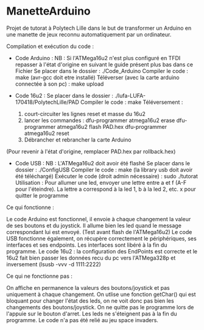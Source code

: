 # ManetteArduino
Projet de tutorat à Polytech Lille dans le but de transformer un Arduino en une manette de jeux reconnu automatiquement par un ordinateur.


Compilation et exécution du code :

- Code Arduino :
NB : Si l'ATMega16u2 n'est plus configuré en TFDI repasser à l'état d'origine en suivant le guide présent plus bas dans ce Fichier
Se placer dans le dossier : ./Code_Arduino
Compiler le code : make 	(avr-gcc doit etre installé)
Téléverser (avec la carte arduino connectée à son pc) : make upload

- Code 16u2 :
Se placer dans le dossier : ./lufa-LUFA-170418/PolytechLille/PAD
Compiler le code : make
Téléversement :
    1) court-circuiter les lignes reset et masse du 16u2
    2) lancer les commandes : dfu-programmer atmega16u2 erase
                              dfu-programmer atmega16u2 flash PAD.hex
                              dfu-programmer atmega16u2 reset
    3) Débrancher et rebrancher la carte Arduino

(Pour revenir à l'état d'origine, remplacer PAD.hex par rollback.hex)

- Code USB :
NB : L'ATMega16u2 doit avoir été flashé
Se placer dans le dossier : ./ConfigUSB
Compiler le code : make 	(la library usb doit avoir été téléchargé)
Exécuter le code (droit admin nécessaire) : sudo ./tutorat 
Utilisation : Pour allumer une led, envoyer une lettre entre a et f (A-F pour l'éteindre). La lettre a correspond à la led 1, b à la led 2, etc.
              x pour quitter le programme


Ce qui fonctionne :

Le code Arduino est fonctionnel, il envoie à chaque changement la valeur de ses boutons et du joystick. Il allume bien les led quand le message correspondant lui est envoyé. (Test avant flash de l'ATMega16u2)
Le code USB fonctionne également, on récupère correctement le périphériques, ses interfaces et ses endpoints. Les interfaces sont libéré à la fin du programme.
Le code 16u2 : la configuration des EndPoints est correcte et le 16u2 fait bien passer les données recu du pc vers l'ATMega328p et inversement (lsusb -vvv -d 1111:2222)

Ce qui ne fonctionne pas :

On affiche en permanence la valeurs des boutons/joystick et pas uniquement à chaque changement.
On utlise une fonction getChar() qui est bloquant pour changer l'état des leds, on ne voit donc pas bien les changements des boutons/joystick.
On ne quitte pas le programme lors de l'appuie sur le bouton d'arret.
Les leds ne s'éteignent pas à la fin du programme.
Le code n'a pas été relié au jeu space invaders.
